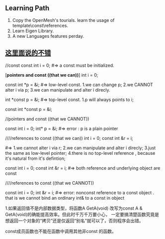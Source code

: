 ## Learning Path
1. Copy the OpenMesh's tourials. learn the usage of template\const\references.
2. Learn Eigen Library.
3. A new Languages features perday.

[这里面说的不错](http://www.cnblogs.com/wintergrass/archive/2011/04/15/2015020.html)  
---
//const
const int i = 0; #=> a const must be initialized. 

[**pointers and const ((that we can))**]
int i = 0;

const int *p = &i; #=> low-level const. 1.we can change p; 2.we CANNOT alter i via p; 3.we can manipulate and alter i direcly.

int *const p = &i; #=> top-level const. 1.p will always points to i;

const int *const p = &i;

//pointers and const ((that we CANNOT))

const int i = 0;
int* p = &i;
#=> error : p is a plain pointer

////references to const ((that we can))
int i = 0;
const int &r = i; 

#=> 1.we cannot alter i via r; 2.we can manipulate and alter i direcly;
    3.just the same as low-level pointer; 4.there is no top-level reference , because it's natural from it's defintion;
    
const int i = 0;
const int &r = i;
#=> both reference and underlying object are const

////references to const ((that we CANNOT))

const int i = 0;
int &r = i;
#=> error: nonconst reference to a const object . that is we cannot bind an ordinary int& to a const in object

1.如果返回值不是内部数据类型，将函数A GetA(void) 改写为const A & GetA(void)的确能提高效率。但此时千万千万要小心，
一定要搞清楚函数究竟是想返回一个对象的“拷贝”还是仅返回“别名”就可以了，否则程序会出错。

const成员函数也不能在函数中调用其他非const 的函数。
